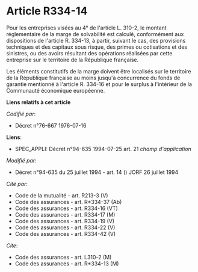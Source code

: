 # Article R334-14

Pour les entreprises visées au 4° de l'article L. 310-2, le montant réglementaire de la marge de solvabilité est calculé,
conformément aux dispositions de l'article R. 334-13, à partir, suivant le cas, des provisions techniques et des capitaux
sous risque, des primes ou cotisations et des sinistres, ou des avoirs résultant des opérations réalisées par cette
entreprise sur le territoire de la République française.

Les éléments constitutifs de la marge doivent être localisés sur le territoire de la République française au moins jusqu'à
concurrence du fonds de garantie mentionné à l'article R. 334-16 et pour le surplus à l'intérieur de la Communauté économique
européenne.

**Liens relatifs à cet article**

_Codifié par_:

  - Décret n°76-667 1976-07-16

**Liens**:

  - SPEC_APPLI: Décret n°94-635 1994-07-25 art. 21 *champ d'application*

_Modifié par_:

  - Décret n°94-635 du 25 juillet 1994 - art. 14 () JORF 26 juillet 1994

_Cité par_:

  - Code de la mutualité - art. R213-3 (V)
  - Code des assurances - art. R*334-37 (Ab)
  - Code des assurances - art. R334-16 (VT)
  - Code des assurances - art. R334-17 (M)
  - Code des assurances - art. R334-19 (V)
  - Code des assurances - art. R334-22 (V)
  - Code des assurances - art. R334-42 (V)

_Cite_:

  - Code des assurances - art. L310-2 (M)
  - Code des assurances - art. R*334-13 (M)
